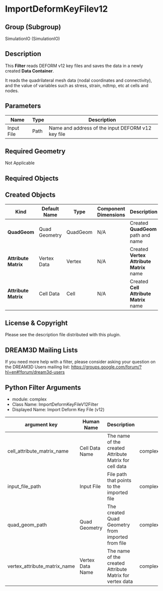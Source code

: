 # ImportDeformKeyFilev12

## Group (Subgroup)

SimulationIO (SimulationIO)

## Description

This **Filter** reads DEFORM v12 key files and saves the data in a newly created **Data Container**.

It reads the quadrilateral mesh data (nodal coordinates and connectivity), and the value of variables such as stress, strain, ndtmp, etc at cells and nodes.

## Parameters

| Name | Type | Description |
|------|------|------|
| Input File | Path | Name and address of the input DEFORM v12 key file |

## Required Geometry

Not Applicable

## Required Objects

## Created Objects

| Kind | Default Name | Type | Component Dimensions | Description |
|------|--------------|-------------|---------|-----|
| **QuadGeom** | Quad Geometry | QuadGeom | N/A | Created **QuadGeom** path and name |
| **Attribute Matrix** | Vertex Data | Vertex | N/A | Created **Vertex Attribute Matrix** name |
| **Attribute Matrix** | Cell Data | Cell | N/A | Created **Cell Attribute Matrix** name |

## License & Copyright

Please see the description file distributed with this plugin.

## DREAM3D Mailing Lists

If you need more help with a filter, please consider asking your question on the DREAM3D Users mailing list:
https://groups.google.com/forum/?hl=en#!forum/dream3d-users

## Python Filter Arguments

+ module: complex
+ Class Name: ImportDeformKeyFileV12Filter
+ Displayed Name: Import Deform Key File (v12)

| argument key | Human Name | Description | Parameter Type |
|--------------|------------|-------------|----------------|
| cell_attribute_matrix_name | Cell Data Name | The name of the created Attribute Matrix for cell data | complex.DataObjectNameParameter |
| input_file_path | Input File | File path that points to the imported file | complex.FileSystemPathParameter |
| quad_geom_path | Quad Geometry | The created Quad Geometry from  imported from file | complex.DataGroupCreationParameter |
| vertex_attribute_matrix_name | Vertex Data Name | The name of the created Attribute Matrix for vertex data | complex.DataObjectNameParameter |

